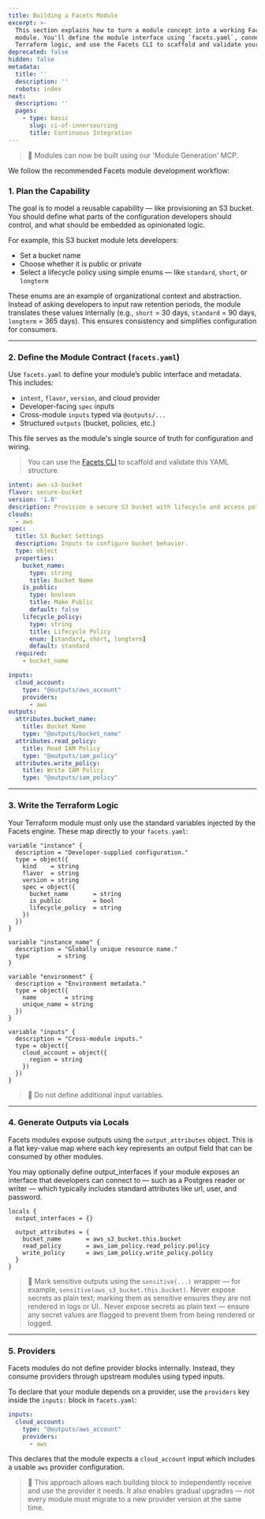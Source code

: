 ```yaml
---
title: Building a Facets Module
excerpt: >-
  This section explains how to turn a module concept into a working Facets
  module. You'll define the module interface using `facets.yaml`, connect it to
  Terraform logic, and use the Facets CLI to scaffold and validate your work.
deprecated: false
hidden: false
metadata:
  title: ''
  description: ''
  robots: index
next:
  description: ''
  pages:
    - type: basic
      slug: ci-of-innersourcing
      title: Continuous Integration
---
```

> 📘 Modules can now be built using our 'Module Generation' MCP.

We follow the recommended Facets module development workflow:

### 1. Plan the Capability

The goal is to model a reusable capability — like provisioning an S3 bucket. You should define what parts of the configuration developers should control, and what should be embedded as opinionated logic.

For example, this S3 bucket module lets developers:

* Set a bucket name
* Choose whether it is public or private
* Select a lifecycle policy using simple enums — like `standard`, `short`, or `longterm`

These enums are an example of organizational context and abstraction. Instead of asking developers to input raw retention periods, the module translates these values internally (e.g., `short` = 30 days, `standard` = 90 days, `longterm` = 365 days). This ensures consistency and simplifies configuration for consumers.

***

### 2. Define the Module Contract (`facets.yaml`)

Use `facets.yaml` to define your module’s public interface and metadata. This includes:

* `intent`, `flavor`, `version`, and cloud provider
* Developer-facing `spec` inputs
* Cross-module `inputs` typed via `@outputs/...`
* Structured `outputs` (bucket, policies, etc.)

This file serves as the module's single source of truth for configuration and wiring.

> You can use the [Facets CLI](https://github.com/Facets-cloud/module-development-cli/blob/main/README.md) to scaffold and validate this YAML structure.

```yaml
intent: aws-s3-bucket
flavor: secure-bucket
version: '1.0'
description: Provision a secure S3 bucket with lifecycle and access policies.
clouds:
  - aws
spec:
  title: S3 Bucket Settings
  description: Inputs to configure bucket behavior.
  type: object
  properties:
    bucket_name:
      type: string
      title: Bucket Name
    is_public:
      type: boolean
      title: Make Public
      default: false
    lifecycle_policy:
      type: string
      title: Lifecycle Policy
      enum: [standard, short, longterm]
      default: standard
  required:
    - bucket_name

inputs:
  cloud_account:
    type: "@outputs/aws_account"
    providers:
      - aws
outputs:
  attributes.bucket_name:
    title: Bucket Name
    type: "@outputs/bucket_name"
  attributes.read_policy:
    title: Read IAM Policy
    type: "@outputs/iam_policy"
  attributes.write_policy:
    title: Write IAM Policy
    type: "@outputs/iam_policy"
```

***

### 3. Write the Terraform Logic

Your Terraform module must only use the standard variables injected by the Facets engine. These map directly to your `facets.yaml`:

```text
variable "instance" {
  description = "Developer-supplied configuration."
  type = object({
    kind    = string
    flavor  = string
    version = string
    spec = object({
      bucket_name       = string
      is_public         = bool
      lifecycle_policy  = string
    })
  })
}

variable "instance_name" {
  description = "Globally unique resource name."
  type        = string
}

variable "environment" {
  description = "Environment metadata."
  type = object({
    name        = string
    unique_name = string
  })
}

variable "inputs" {
  description = "Cross-module inputs."
  type = object({
    cloud_account = object({
      region = string
    })
  })
}
```

> 🛑 Do not define additional input variables.

***

### 4. Generate Outputs via Locals

Facets modules expose outputs using the `output_attributes` object. This is a flat key-value map where each key represents an output field that can be consumed by other modules.

You may optionally define output\_interfaces if your module exposes an interface that developers can connect to — such as a Postgres reader or writer — which typically includes standard attributes like url, user, and password.

```hcl
locals {
  output_interfaces = {}

  output_attributes = {
    bucket_name       = aws_s3_bucket.this.bucket
    read_policy       = aws_iam_policy.read_policy.policy
    write_policy      = aws_iam_policy.write_policy.policy
  }
}
```

> 🔐 Mark sensitive outputs using the `sensitive(...)` wrapper — for example, `sensitive(aws_s3_bucket.this.bucket)`. Never expose secrets as plain text; marking them as sensitive ensures they are not rendered in logs or UI.. Never expose secrets as plain text — ensure any secret values are flagged to prevent them from being rendered or logged.

***

### 5. Providers

Facets modules do not define provider blocks internally. Instead, they consume providers through upstream modules using typed inputs.

To declare that your module depends on a provider, use the `providers` key inside the `inputs:` block in `facets.yaml`:

```yaml
inputs:
  cloud_account:
    type: "@outputs/aws_account"
    providers:
      - aws
```

This declares that the module expects a `cloud_account` input which includes a usable `aws` provider configuration.

> 📌 This approach allows each building block to independently receive and use the provider it needs. It also enables gradual upgrades — not every module must migrate to a new provider version at the same time.
